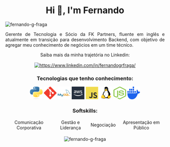 <h1 align="center">Hi 👋, I'm Fernando</h1>
<p align="left"> <img src="https://komarev.com/ghpvc/?username=fernando-g-fraga&amp;abel=Visitantes&amp;color=0e75b6&amp;style=flat" alt="fernando-g-fraga" /> </p>
<p align="justify">Gerente de Tecnologia e Sócio da FK Partners, fluente em inglês e atualmente em transição para desenvolvimento Backend, com objetivo de agregar meu conhecimento de negócios em um time técnico.</p>
<p align="center">Saiba mais da minha trajetória no Linkedin:</p>
<p align="center">
<a href="https://www.linkedin.com/in/fernandogrfraga/" target="blank">
<img align="center" src="https://raw.githubusercontent.com/rahuldkjain/github-profile-readme-generator/master/src/images/icons/Social/linked-in-alt.svg" alt="https://www.linkedin.com/in/fernandogrfraga/" height="30" width="40" /></a>
</p>
<!-- <a href="https://www.linkedin.com/in/fernandogrfraga/" target="blank"><img align="center" src="https://raw.githubusercontent.com/rahuldkjain/
github-profile-readme-generator/master/src/images/icons/Social/linked-in-alt.svg" alt="https://www.linkedin.com/in/fernandogrfraga/" height="30" width="40" /></a> -->
<h3 align="center">Tecnologias que tenho conhecimento:</h3>
<p align="center">
    <!--- PYTHON --->
    <img src="./svg/python-icon.svg" alt="python" width="40" height="40"/>     
    <!--- GIT --->
    <img src="./svg/Git-Icon.svg" alt="git" width="40" height="40"/> 
    <!--- MYSQL --->
    <img src="https://raw.githubusercontent.com/devicons/devicon/master/icons/mysql/mysql-original-wordmark.svg" alt="mysql" width="40" height="40"/> 
    <!--- AWS --->
    <img src="./svg/aws-icon.svg" alt="aws" width="40" height="40"/> 
    <!--- JS --->
    <img src="https://raw.githubusercontent.com/devicons/devicon/master/icons/javascript/javascript-original.svg" alt="javascript" width="40" height="40"/> 
    <!--- LINUX --->
    <img src="https://raw.githubusercontent.com/devicons/devicon/master/icons/linux/linux-original.svg" alt="linux" width="40" height="40"/> 
    <!--- NODEJS --->
    <img src="./svg/nodejs-icon.svg" alt="nodejs" width="40" height="40"/> 
    <!--- DOCKER--->
    <img src="./svg/docker-mark-blue.svg" alt="docker" width="40" height="40"/> 
    <!--- DJANGO 
    <img src="./svg/django-icon.svg" alt="django" width="40" height="40"/> 
    --->
    <!--- EXPRESSJS
    <img src="./svg/expressjs-icon.svg" alt="express" width="40" height="40"/> 
     --->
    <!--- MONGODB
    <img src="./svg/mongodb-icon.svg" alt="mongodb" width="40" height="40"/> 
    --->
    <!--- NGINX
    <img src="https://raw.githubusercontent.com/devicons/devicon/master/icons/nginx/nginx-original.svg" alt="nginx" width="40" height="40"/>
    --->
    <!--- POSTGRESQL
    <img src="./svg/postgresql-icon.svg" alt="postgresql" width="40" height="40"/> 
    --->
    <!--- TS
    <img src="https://raw.githubusercontent.com/devicons/devicon/master/icons/typescript/typescript-original.svg" alt="typescript" width="40" height="40"/> 
     --->
</p>
<!-- Sessao Softskills -->
<h3 align="center">Softskills:</h3>
<table>
<thead>
<tr>
<td align="center">Comunicação Corporativa</td>
<td align="center">Gestão e Liderança</td>
<td align="center">Negociação</td>
<td align="center">Apresentação em Público</td>
</tr>
</table>

<!-- Sessao de Status do Github -->
<p align="center"><img align="center" src="https://github-readme-streak-stats.herokuapp.com/?user=fernando-g-fraga&amp;theme=dark" alt="fernando-g-fraga" /></p>
